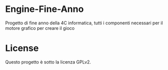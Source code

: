 # Engine-Fine-Anno
Progetto di fine anno della 4C informatica, tutti i componenti necessari per il motore grafico per creare il gioco

# License
Questo progetto è sotto la licenza GPLv2.

